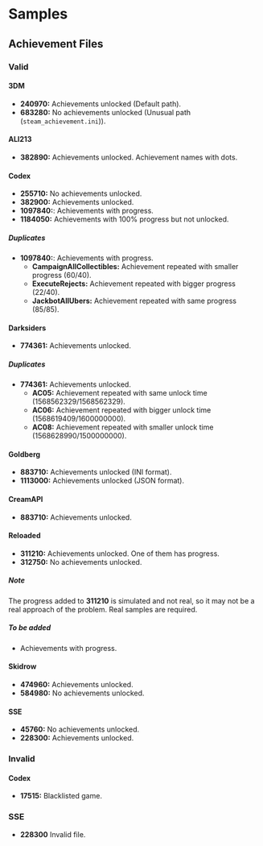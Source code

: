 # Samples

## Achievement Files

### Valid

#### 3DM

* **240970:** Achievements unlocked (Default path).
* **683280:** No achievements unlocked (Unusual path (`steam_achievement.ini`)).

#### ALI213

* **382890:** Achievements unlocked. Achievement names with dots.

#### Codex

* **255710:** No achievements unlocked.
* **382900:** Achievements unlocked.
* **1097840:**: Achievements with progress.
* **1184050:** Achievements with 100% progress but not unlocked.

##### Duplicates

* **1097840:**: Achievements with progress.
    * __CampaignAllCollectibles:__ Achievement repeated with smaller progress (60/40).
    * __ExecuteRejects:__ Achievement repeated with bigger progress (22/40).
    * __JackbotAllUbers:__ Achievement repeated with same progress (85/85).

#### Darksiders

* **774361:** Achievements unlocked.

##### Duplicates

* **774361:** Achievements unlocked.
    * __AC05:__ Achievement repeated with same unlock time (1568562329/1568562329).
    * __AC06:__ Achievement repeated with bigger unlock time (1568619409/1600000000).
    * __AC08:__ Achievement repeated with smaller unlock time (1568628990/1500000000).

#### Goldberg

* **883710:** Achievements unlocked (INI format).
* **1113000:** Achievements unlocked (JSON format).

#### CreamAPI

* **883710:** Achievements unlocked.

#### Reloaded

* **311210:** Achievements unlocked. One of them has progress.
* **312750:** No achievements unlocked.

##### Note

The progress added to **311210** is simulated and not real, so it may not be a real approach of the problem. Real 
samples are required.

##### To be added

* Achievements with progress.

#### Skidrow

* **474960:** Achievements unlocked.
* **584980:** No achievements unlocked.

#### SSE

* **45760:** No achievements unlocked.
* **228300:** Achievements unlocked.

### Invalid

#### Codex

* **17515:** Blacklisted game.

### SSE

* **228300** Invalid file.